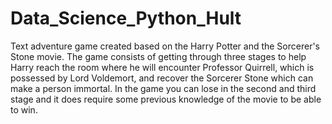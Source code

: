 # Data_Science_Python_Hult
Text adventure game created based on the Harry Potter and the
Sorcerer's Stone movie. The game consists of getting through three stages to help
Harry reach the room where he will encounter Professor Quirrell, which 
is possessed by Lord Voldemort, and recover the Sorcerer Stone which can make a person immortal. 
In the game you can lose in the second and third stage
and it does require some previous knowledge of the movie to be able to win.
